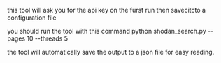 this tool will ask you for the api key on the furst run then savecitcto a configuration file


you should run the tool with this command 
python shodan_search.py --pages 10 --threads 5

the tool will automatically save the output to a json file for easy reading.
